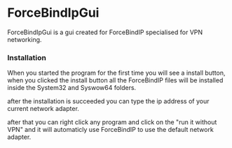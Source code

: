 # ForceBindIpGui
ForceBindIpGui is a gui created for ForceBindIP specialised for VPN networking.

### Installation

When you started the program for the first time you will see a install button, when you clicked the install button all the ForceBindIP files will be installed inside the System32 and Syswow64 folders.

after the installation is succeeded you can type the ip address of your current network adapter.

after that you can right click any program and click on the "run it without VPN" and it will automaticly use ForceBindIP to use the default network adapter.
